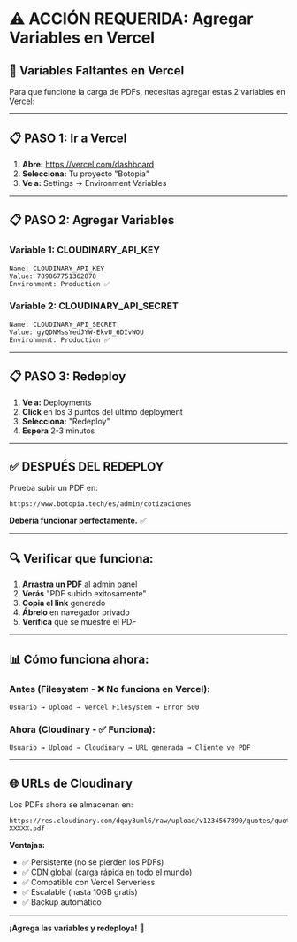 # ⚠️ ACCIÓN REQUERIDA: Agregar Variables en Vercel

## 🔐 Variables Faltantes en Vercel

Para que funcione la carga de PDFs, necesitas agregar estas 2 variables en Vercel:

---

## 📋 PASO 1: Ir a Vercel

1. **Abre:** https://vercel.com/dashboard
2. **Selecciona:** Tu proyecto "Botopia"
3. **Ve a:** Settings → Environment Variables

---

## 📋 PASO 2: Agregar Variables

### Variable 1: CLOUDINARY_API_KEY
```
Name: CLOUDINARY_API_KEY
Value: 789867751362878
Environment: Production ✅
```

### Variable 2: CLOUDINARY_API_SECRET
```
Name: CLOUDINARY_API_SECRET
Value: gyQDNMssYedJYW-EkvU_6DIvWOU
Environment: Production ✅
```

---

## 📋 PASO 3: Redeploy

1. **Ve a:** Deployments
2. **Click** en los 3 puntos del último deployment
3. **Selecciona:** "Redeploy"
4. **Espera** 2-3 minutos

---

## ✅ DESPUÉS DEL REDEPLOY

Prueba subir un PDF en:
```
https://www.botopia.tech/es/admin/cotizaciones
```

**Debería funcionar perfectamente.** ✅

---

## 🔍 Verificar que funciona:

1. **Arrastra un PDF** al admin panel
2. **Verás** "PDF subido exitosamente"
3. **Copia el link** generado
4. **Ábrelo** en navegador privado
5. **Verifica** que se muestre el PDF

---

## 📊 Cómo funciona ahora:

### Antes (Filesystem - ❌ No funciona en Vercel):
```
Usuario → Upload → Vercel Filesystem → Error 500
```

### Ahora (Cloudinary - ✅ Funciona):
```
Usuario → Upload → Cloudinary → URL generada → Cliente ve PDF
```

---

## 🌐 URLs de Cloudinary

Los PDFs ahora se almacenan en:
```
https://res.cloudinary.com/dqay3uml6/raw/upload/v1234567890/quotes/quote-XXXXX.pdf
```

**Ventajas:**
- ✅ Persistente (no se pierden los PDFs)
- ✅ CDN global (carga rápida en todo el mundo)
- ✅ Compatible con Vercel Serverless
- ✅ Escalable (hasta 10GB gratis)
- ✅ Backup automático

---

**¡Agrega las variables y redeploya!** 🚀

